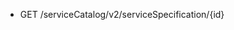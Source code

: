 <!--
    ATTENTION: This file was generated via gradle!
               Do NOT manually edit this file! Any such changes will be overwritten!
-->

* GET /serviceCatalog/v2/serviceSpecification/{id}
